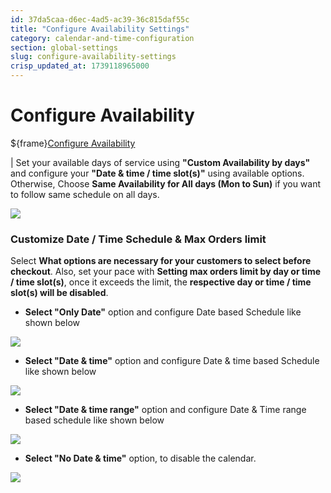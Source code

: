 ```yaml
---
id: 37da5caa-d6ec-4ad5-ac39-36c815daf55c
title: "Configure Availability Settings"
category: calendar-and-time-configuration
section: global-settings
slug: configure-availability-settings
crisp_updated_at: 1739118965000
---
```


# Configure Availability

${frame}[Configure Availability](https://www.loom.com/embed/7f26390bd86c4207b8145102cf0d7d34?sid=1b3280d4-5764-42b7-8efd-3aca6bc26578)

| Set your available days of service using **"Custom Availability by days"** and configure your **"Date & time / time slot(s)"** using available options. Otherwise, Choose **Same Availability for All days (Mon to Sun)** if you want to follow same schedule on all days.

![](https://storage.crisp.chat/users/helpdesk/website/ca826b447482b000/configure-avalibility_1jf3ime.png)

### Customize Date / Time Schedule & Max Orders limit

Select **What options are necessary for your customers to select before checkout**. Also, set your pace with **Setting max orders limit by day or time / time slot(s)**, once it exceeds the limit, the **respective day or time / time slot(s) will be disabled**.

* **Select "Only Date"** option and configure Date based Schedule like shown below

![](https://storage.crisp.chat/users/helpdesk/website/ca826b447482b000/sunday-disabled_152uufb.png)

* **Select  "Date & time"** option and configure Date & time based Schedule like shown below

![](https://storage.crisp.chat/users/helpdesk/website/ca826b447482b000/dateandtimeslection_pv5eqg.png)

* **Select "Date & time range"** option and configure Date & Time range based schedule like shown below

![](https://storage.crisp.chat/users/helpdesk/website/ca826b447482b000/configure-avalibilityv2_1a7hcz8.png)

* **Select "No Date & time"** option, to disable the calendar.

![](https://storage.crisp.chat/users/helpdesk/website/ca826b447482b000/noselections_1uuir02.png)
